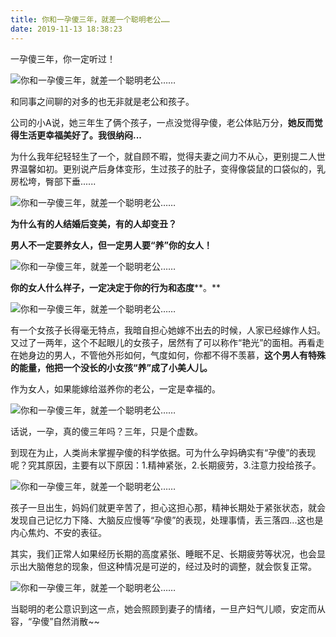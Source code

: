 ```yaml
---
title: 你和一孕傻三年，就差一个聪明老公……
date: 2019-11-13 18:38:23
---
```


 一孕傻三年，你一定听过！

 ![你和一孕傻三年，就差一个聪明老公……](http://p1.pstatp.com/large/1c6a00023d1da6eb962e)

 和同事之间聊的对多的也无非就是老公和孩子。

 公司的小A说，她三年生了俩个孩子，一点没觉得孕傻，老公体贴万分，**她反而觉得生活更幸福美好了。我很纳闷...**

 为什么我年纪轻轻生了一个，就自顾不暇，觉得夫妻之间力不从心，更别提二人世界温馨如初。更别说产后身体变形，生过孩子的肚子，变得像袋鼠的口袋似的，乳房松垮，臀部下垂......

 ![你和一孕傻三年，就差一个聪明老公……](http://p9.pstatp.com/large/1c670003b62708ae50e5)

 **为什么有的人结婚后变美，有的人却变丑？**

 **男人不一定要养女人，但一定男人要“养”你的女人！**

 ![你和一孕傻三年，就差一个聪明老公……](http://p1.pstatp.com/large/1c69000123d04444f7a8)

 **你的女人什么样子，一定决定于你的行为和态度****。**

 ![你和一孕傻三年，就差一个聪明老公……](http://p1.pstatp.com/large/1c6d00011332b4e8256a)

 有一个女孩子长得毫无特点，我暗自担心她嫁不出去的时候，人家已经嫁作人妇。又过了一两年，这个不起眼儿的女孩子，居然有了可以称作“艳光”的面相。再看走在她身边的男人，不管他外形如何，气度如何，你都不得不羡慕，**这个男人有特殊的能量，他把一个没长的小女孩“养”成了小美人儿。**

 作为女人，如果能嫁给滋养你的老公，一定是幸福的。

 ![你和一孕傻三年，就差一个聪明老公……](http://p3.pstatp.com/large/1c6d0001132d27b6840b)

 话说，一孕，真的傻三年吗？三年，只是个虚数。

 到现在为止，人类尚未掌握孕傻的科学依据。可为什么孕妈确实有“孕傻”的表现呢？究其原因，主要有以下原因：1.精神紧张，2.长期疲劳，3.注意力投给孩子。

 ![你和一孕傻三年，就差一个聪明老公……](http://p1.pstatp.com/large/1c6d0001132e08f65708)

 孩子一旦出生，妈妈们就更辛苦了，担心这担心那，精神长期处于紧张状态，就会发现自己记忆力下降、大脑反应慢等“孕傻”的表现，处理事情，丢三落四...这也是内心焦灼、不安的表征。

 其实，我们正常人如果经历长期的高度紧张、睡眠不足、长期疲劳等状况，也会显示出大脑倦怠的现象，但这种情况是可逆的，经过及时的调整，就会恢复正常。

 ![你和一孕傻三年，就差一个聪明老公……](http://p1.pstatp.com/large/1c680003ab9a8f1ea447)

 当聪明的老公意识到这一点，她会照顾到妻子的情绪，一旦产妇气儿顺，安定而从容，“孕傻”自然消散~~
